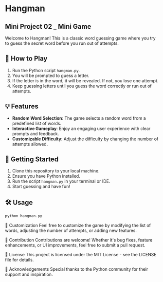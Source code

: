 # Hangman
## Mini Project 02 _ Mini Game

Welcome to Hangman! This is a classic word guessing game where you try to guess the secret word before you run out of attempts.

## 📝 How to Play
1. Run the Python script `hangman.py`.
2. You will be prompted to guess a letter.
3. If the letter is in the word, it will be revealed. If not, you lose one attempt.
4. Keep guessing letters until you guess the word correctly or run out of attempts.

## 💡 Features
- **Random Word Selection**: The game selects a random word from a predefined list of words.
- **Interactive Gameplay**: Enjoy an engaging user experience with clear prompts and feedback.
- **Customizable Difficulty**: Adjust the difficulty by changing the number of attempts allowed.

## 🚀 Getting Started
1. Clone this repository to your local machine.
2. Ensure you have Python installed.
3. Run the script `hangman.py` in your terminal or IDE.
4. Start guessing and have fun!

## 🛠️ Usage
```bash
python hangman.py
```
🎨 Customization
Feel free to customize the game by modifying the list of words, adjusting the number of attempts, or adding new features.

🤝 Contribution
Contributions are welcome! Whether it's bug fixes, feature enhancements, or UI improvements, feel free to submit a pull request.

📄 License
This project is licensed under the MIT License - see the LICENSE file for details.

🙏 Acknowledgements
Special thanks to the Python community for their support and inspiration.
